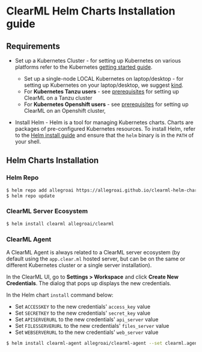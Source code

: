 # ClearML Helm Charts Installation guide

## Requirements

* Set up a Kubernetes Cluster - for setting up Kubernetes on various platforms refer to the Kubernetes [getting started guide](http://kubernetes.io/docs/getting-started-guides/).
  * Set up a single-node LOCAL Kubernetes on laptop/desktop - for setting up Kubernetes on your laptop/desktop, we suggest [kind](https://kind.sigs.k8s.io).
  * For **Kubernetes Tanzu users** - see [prerequisites](https://github.com/allegroai/clearml-helm-charts/tree/main/platform-specific-configs/tanzu) 
  for setting up ClearML on a Tanzu cluster 
  * For **Kubernetes Openshift users** - see [prerequisites](https://github.com/allegroai/clearml-helm-charts/tree/main/platform-specific-configs/openshift) 
  for setting up ClearML on an Openshift cluster, 

* Install Helm - Helm is a tool for managing Kubernetes charts. Charts are packages of pre-configured Kubernetes 
resources. To install Helm, refer to the [Helm install guide](https://github.com/helm/helm#install) and ensure that the `helm` binary is in the `PATH` of your shell.

## Helm Charts Installation

### Helm Repo

```bash
$ helm repo add allegroai https://allegroai.github.io/clearml-helm-charts
$ helm repo update
```
### ClearML Server Ecosystem

```bash
$ helm install clearml allegroai/clearml
```

### ClearML Agent

A ClearML Agent is always related to a ClearML server ecosystem (by default using the `app.clear.ml` hosted server, but 
can be on the same or different Kubernetes cluster or a single server installation).

In the ClearML UI, go to **Settings > Workspace** and click **Create New Credentials**. The dialog that pops up displays 
the new credentials.

In the Helm chart `install` command below:

* Set `ACCESSKEY` to the new credentials' `access_key` value 
* Set `SECRETKEY` to the new credentials' `secret_key` value
* Set `APISERVERURL` to the new credentials' `api_server` value
* Set `FILESSERVERURL` to the new credentials' `files_server` value
* Set `WEBSERVERURL` to the new credentials' `web_server` value

```bash
$ helm install clearml-agent allegroai/clearml-agent --set clearml.agentk8sglueKey=ACCESSKEY --set clearml.agentk8sglueSecret=SECRETKEY --set agentk8sglue.apiServerUrlReference=APISERVERURL --set agentk8sglue.fileServerUrlReference=FILESERVERURL --set agentk8sglue.webServerUrlReference=WEBSERVERURL
```
